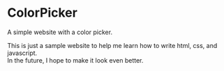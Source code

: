 # ColorPicker
A simple website with a color picker.

This is just a sample website to help me learn how to write html, css, and javascript.  
In the future, I hope to make it look even better.
